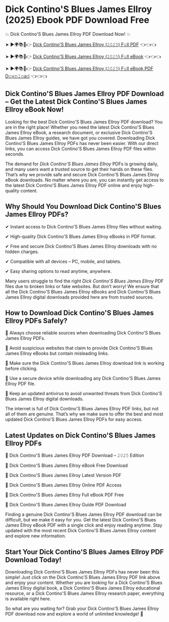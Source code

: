 # Dick Contino'S Blues James Ellroy (2025) Ebook PDF Download Free

💥 Dick Contino'S Blues James Ellroy PDF Download Now! 💥

➤ ►🌍📚📱👉 [Dick Contino'S Blues James Ellroy (𝟸𝟶𝟸𝟻) F𝚞ll PDF](https://getpdf.xyz/dick-continos-blues-james-ellroy) 👈👈👈


➤ ►🌍📚📱👉 [Dick Contino'S Blues James Ellroy (𝟸𝟶𝟸𝟻) F𝚞ll eBook](https://getpdf.xyz/dick-continos-blues-james-ellroy) 👈👈👈


➤ ►🌍📚📱👉 [Dick Contino'S Blues James Ellroy (𝟸𝟶𝟸𝟻) F𝚞ll eBook PDF D𝚘𝚠𝚗𝚕𝚘a𝚍](https://getpdf.xyz/dick-continos-blues-james-ellroy) 👈👈👈


## Dick Contino'S Blues James Ellroy PDF Download – Get the Latest Dick Contino'S Blues James Ellroy eBook Now!

Looking for the best Dick Contino'S Blues James Ellroy PDF download? You are in the right place! Whether you need the latest Dick Contino'S Blues James Ellroy eBook, a research document, or exclusive Dick Contino'S Blues James Ellroy guides, we have got you covered. Downloading Dick Contino'S Blues James Ellroy PDFs has never been easier. With our direct links, you can access Dick Contino'S Blues James Ellroy PDF files within seconds.

The demand for *Dick Contino'S Blues James Ellroy* PDFs is growing daily, and many users want a trusted source to get their hands on these files. That’s why we provide safe and secure Dick Contino'S Blues James Ellroy eBook downloads. No matter where you are, you can instantly get access to the latest Dick Contino'S Blues James Ellroy PDF online and enjoy high-quality content.

## Why Should You Download Dick Contino'S Blues James Ellroy PDFs?

✔ Instant access to Dick Contino'S Blues James Ellroy files without waiting.

✔ High-quality Dick Contino'S Blues James Ellroy eBooks in PDF format.

✔ Free and secure Dick Contino'S Blues James Ellroy downloads with no hidden charges.

✔ Compatible with all devices – PC, mobile, and tablets.

✔ Easy sharing options to read anytime, anywhere.

Many users struggle to find the right *Dick Contino'S Blues James Ellroy* PDF files due to broken links or fake websites. But don’t worry! We ensure that all the Dick Contino'S Blues James Ellroy eBooks and Dick Contino'S Blues James Ellroy digital downloads provided here are from trusted sources.

## How to Download Dick Contino'S Blues James Ellroy PDFs Safely?

📌 Always choose reliable sources when downloading Dick Contino'S Blues James Ellroy PDFs.

📌 Avoid suspicious websites that claim to provide Dick Contino'S Blues James Ellroy eBooks but contain misleading links.

📌 Make sure the Dick Contino'S Blues James Ellroy download link is working before clicking.

📌 Use a secure device while downloading any Dick Contino'S Blues James Ellroy PDF file.

📌 Keep an updated antivirus to avoid unwanted threats from Dick Contino'S Blues James Ellroy digital downloads.

The internet is full of Dick Contino'S Blues James Ellroy PDF links, but not all of them are genuine. That’s why we make sure to offer the best and most updated Dick Contino'S Blues James Ellroy PDFs for easy access.

## Latest Updates on Dick Contino'S Blues James Ellroy PDFs

🔹 Dick Contino'S Blues James Ellroy PDF Download – 𝟸𝟶𝟸𝟻 Edition

🔹 Dick Contino'S Blues James Ellroy eBook Free Download

🔹 Dick Contino'S Blues James Ellroy Latest Version PDF

🔹 Dick Contino'S Blues James Ellroy Online PDF Access

🔹 Dick Contino'S Blues James Ellroy Full eBook PDF Free

🔹 Dick Contino'S Blues James Ellroy Guide PDF Download

Finding a genuine Dick Contino'S Blues James Ellroy PDF download can be difficult, but we make it easy for you. Get the latest Dick Contino'S Blues James Ellroy eBook PDF with a single click and enjoy reading anytime. Stay updated with the most recent Dick Contino'S Blues James Ellroy content and explore new information.

## Start Your Dick Contino'S Blues James Ellroy PDF Download Today!

Downloading Dick Contino'S Blues James Ellroy PDFs has never been this simple! Just click on the Dick Contino'S Blues James Ellroy PDF link above and enjoy your content. Whether you are looking for a Dick Contino'S Blues James Ellroy digital book, a Dick Contino'S Blues James Ellroy educational resource, or a Dick Contino'S Blues James Ellroy research paper, everything is available right here.

So what are you waiting for? Grab your Dick Contino'S Blues James Ellroy PDF download now and explore a world of unlimited knowledge! 🚀